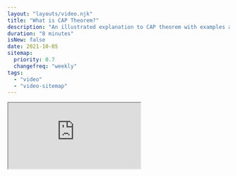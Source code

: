 ```yaml
---
layout: "layouts/video.njk"
title: "What is CAP Theorem?"
description: "An illustrated explanation to CAP theorem with examples and proof."
duration: "8 minutes"
isNew: false
date: 2021-10-05
sitemap:
  priority: 0.7
  changefreq: "weekly"
tags:
  - "video"
  - "video-sitemap"
---
```


<iframe class="w-full aspect-video mb-5" src="https://www.youtube.com/embed/_RbsFXWRZ10" title="What is CAP Theorem?"></iframe>
